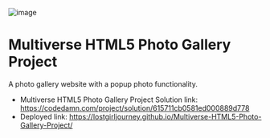 ![image](https://images.weserv.nl/?url=https%3A%2F%2Fraw.githubusercontent.com%2Fcodedamn-projects%2Fmultiverse-photo-gallery-project%2Fmaster%2Fassets%2Fdesktop-design-non-fs.jpg&w=1920&q=75)

# Multiverse HTML5 Photo Gallery Project

A photo gallery website with a popup photo functionality.

- Multiverse HTML5 Photo Gallery Project Solution link: https://codedamn.com/project/solution/615711cb0581ed000889d778
- Deployed link: https://lostgirljourney.github.io/Multiverse-HTML5-Photo-Gallery-Project/

